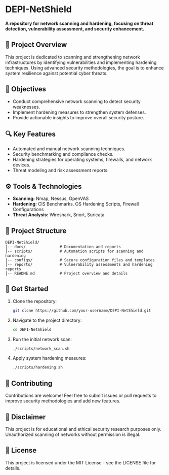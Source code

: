 # DEPI-NetShield

**A repository for network scanning and hardening, focusing on threat detection, vulnerability assessment, and security enhancement.**

## 📌 Project Overview
This project is dedicated to scanning and strengthening network infrastructures by identifying vulnerabilities and implementing hardening techniques. Using advanced security methodologies, the goal is to enhance system resilience against potential cyber threats.

## 🎯 Objectives
- Conduct comprehensive network scanning to detect security weaknesses.
- Implement hardening measures to strengthen system defenses.
- Provide actionable insights to improve overall security posture.

## 🔍 Key Features
- Automated and manual network scanning techniques.
- Security benchmarking and compliance checks.
- Hardening strategies for operating systems, firewalls, and network devices.
- Threat modeling and risk assessment reports.

## ⚙️ Tools & Technologies
- **Scanning:** Nmap, Nessus, OpenVAS
- **Hardening:** CIS Benchmarks, OS Hardening Scripts, Firewall Configurations
- **Threat Analysis:** Wireshark, Snort, Suricata

## 📂 Project Structure
```
DEPI-NetShield/
│-- docs/               # Documentation and reports
│-- scripts/            # Automation scripts for scanning and hardening
│-- configs/            # Secure configuration files and templates
│-- reports/            # Vulnerability assessments and hardening reports
│-- README.md           # Project overview and details
```

## 🚀 Get Started
1. Clone the repository:
   ```bash
   git clone https://github.com/your-username/DEPI-NetShield.git
   ```
2. Navigate to the project directory:
   ```bash
   cd DEPI-NetShield
   ```
3. Run the initial network scan:
   ```bash
   ./scripts/network_scan.sh
   ```
4. Apply system hardening measures:
   ```bash
   ./scripts/hardening.sh
   ```

## 🤝 Contributing
Contributions are welcome! Feel free to submit issues or pull requests to improve security methodologies and add new features.

## 🔐 Disclaimer
This project is for educational and ethical security research purposes only. Unauthorized scanning of networks without permission is illegal.

## 📜 License
This project is licensed under the MIT License - see the LICENSE file for details.
